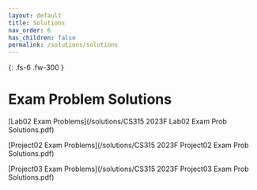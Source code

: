 ```yaml
---
layout: default
title: Solutions
nav_order: 6
has_children: false
permalink: /solutions/solutions
---
```


{: .fs-6 .fw-300 }

# Exam Problem Solutions

[Lab02 Exam Problems](/solutions/CS315 2023F Lab02 Exam Prob Solutions.pdf)

[Project02 Exam Problems](/solutions/CS315 2023F Project02 Exam Prob Solutions.pdf)

[Project03 Exam Problems](/solutions/CS315 2023F Project03 Exam Prob Solutions.pdf)
